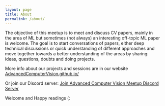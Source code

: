 ```yaml
---
layout: page
title: About
permalink: /about/
---
```


The objective of this meetup is to meet and discuss CV papers, mainly in the area of ML but sometimes (not always) an interesting off-topic ML paper is welcome. The goal is to start conversations of papers, either deep technical discussions or quick understanding of different approaches and move together towards a better understanding of the areas by sharing ideas, questions, doubts and doing projects.

More info about our projects and sessions are in our website [AdvancedComputerVision.github.io/](https://advancedcomputervision.github.io/)

Or join our Discord server: [Join Advanced Computer Vision Meetup Discord Server](https://discord.gg/CGXfsDMbEs)

Welcome and Happy readings (:
